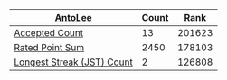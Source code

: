 | [AntoLee](https://atcoder.jp/users/AntoLee) | Count | Rank |
|-----------|-------|------|
| [Accepted Count](https://kenkoooo.com/atcoder/atcoder-api/v3/user/ac_rank?user=AntoLee) | 13 | 201623 |
| [Rated Point Sum](https://kenkoooo.com/atcoder/atcoder-api/v3/user/rated_point_sum_rank?user=AntoLee) | 2450 | 178103 |
| [Longest Streak (JST) Count](https://kenkoooo.com/atcoder/atcoder-api/v3/user/streak_rank?user=AntoLee) | 2 | 126808 |
